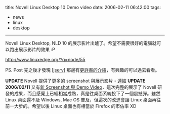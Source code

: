 title: Novell Linux Desktop 10 Demo video
date: 2006-02-11 06:42:00
tags: 
- news
- linux
- desktop
---

Novell Linux Desktop, NLD 10 的展示影片出爐了。希望不需要很好的電腦就可以跑出展示影片的效果 :P

http://www.linuxedge.org/?q=node/55

PS. Post 完之後才發現 [[jserv]](http://blog.linux.org.tw/~jserv/) 那邊有[更詳盡的介紹](http://blog.linux.org.tw/~jserv/archives/001487.html)，有興趣的可以過去看看。

**UPDATE** 
Novell 提供了更多的 screenshot 與展示影片 - [連結](http://www.novell.com/linux/xglrelease/)
**UPDATE 2006/02/11**
又有[新 Screenshot 與 Demo Video](http://www.linuxedge.org/?q=node/58)，這次完整的展示了 Novell 研發的成果，而且感覺上已經相當成熟，真是往桌面系統投下了一個震撼彈。雖然 Linux 桌面還不及 Windows, Mac OS 普及，但這次的改進會讓 Linux 桌面再往前一大步的。希望以後 Linux 桌面也有相當於 Firefox 的市佔率 XD